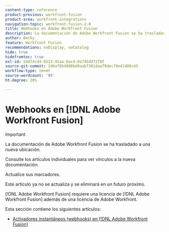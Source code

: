 ```yaml
---
content-type: reference
product-previous: workfront-fusion
product-area: workfront-integrations
navigation-topic: workfront-fusion-2-0
title: Webhooks en Adobe Workfront Fusion
description: La documentación de Adobe Workfront Fusion se ha trasladado a una nueva ubicación. Este artículo ha quedado obsoleto, pero contiene un vínculo al nuevo artículo que cubre esta funcionalidad.
author: Becky
feature: Workfront Fusion
recommendations: noDisplay, noCatalog
hide: true
hidefromtoc: true
exl-id: 54d74cd4-8513-45aa-8ac4-0a746d472f0f
source-git-commit: 2d6af8b4988bd9aab7381daa79dec79e41408c45
workflow-type: tm+mt
source-wordcount: '95'
ht-degree: 28%

---
```


# Webhooks en [!DNL Adobe Workfront Fusion]

>[!IMPORTANT]
>
>La documentación de Adobe Workfront Fusion se ha trasladado a una nueva ubicación.
>
>Consulte los artículos individuales para ver vínculos a la nueva documentación.
>
>Actualice sus marcadores.
>
>Este artículo ya no se actualiza y se eliminará en un futuro próximo.

[!DNL Adobe Workfront Fusion] requiere una licencia de [!DNL Adobe Workfront Fusion] además de una licencia de Adobe Workfront.

Esta sección contiene los siguientes artículos:

* [Activadores instantáneos (webhooks) en [!DNL Adobe Workfront Fusion]](../../workfront-fusion/webhooks/instant-triggers-webhooks.md)
